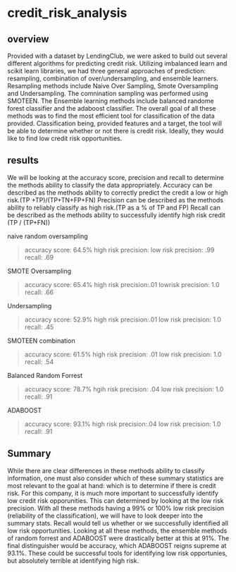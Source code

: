 # credit_risk_analysis
## overview
Provided with a dataset by LendingClub, we were asked to build out several different algorithms for predicting credit risk.  Utilizing imbalanced learn and scikit learn libraries, we had three general approaches of prediction: resampling, combination of over/undersampling, and ensemble learners. Resampling methods include Naive Over Sampling, Smote Oversampling and Undersampling. The comnination sampling was performed using SMOTEEN.  The Ensemble learning methods include balanced randome forest classifier and the adaboost classifier.  The overall goal of all these methods was to find the most efficient tool for classification of the data provided. Classification being, provided features and a target, the tool will be able to determine whether or not there is credit risk. Ideally, they would like to find low credit risk opportunities.

## results
We will be looking at the accuracy score, precision and recall to determine the methods ability to classify the data appropriately.
Accuracy can be described as the methods ability to correctly predict the credit a low or high risk.(TP +TP)/(TP+TN+FP+FN)
Precision can be described as the methods ability to reliably classify as high risk.(TP as a % of TP and FP)
Recall can be described as the methods ability to successfully identify high risk credit (TP / (TP+FN))

naive random oversampling
>accuracy score: 64.5%
>high risk precision:
>low risk precision: .99
>recall: .69

SMOTE Oversampling
>accuracy score: 65.4%
>high risk precision:.01
>lowrisk precision: 1.0
>recall: .66

Undersampling
>accuracy score: 52.9%
>high risk precision:.01
>low risk precision: 1.0
>recall: .45

SMOTEEN combination
>accuracy score: 61.5%
>high risk precision: .01
>low risk precision: 1.0
>recall: .54

Balanced Random Forrest
>accuracy score: 78.7%
>hgih risk precision: .04
>low risk precision: 1.0
>recall: .91

ADABOOST
>accuracy score: 93.1%
>high risk precision:.04
>low risk precision: 1.0
>recall: .91


## Summary
While there are clear differences in these methods ability to classify information, one must also consider which of these summary statistics are most relevant to the goal at hand: which is to determine if there is credit risk. For this company, it is much more important to successfully identify low credit risk opporunities.  This can determined by looking at the low risk precision.  With all these methods having a 99% or 100% low risk precision (reliability of the classification), we will have to look deeper into the summary stats.  Recall would tell us whether or we successfully identified all low risk opportunities.  Looking at all these methods, the ensemble methods of random forrest and ADABOOST were drastically better at this at 91%. The final distinguisher would be accuracy, which ADABOOST reigns supreme at 93.1%.  These could be successful tools for identifying low risk opportunies, but absolutely terrible at identifying high risk.  

